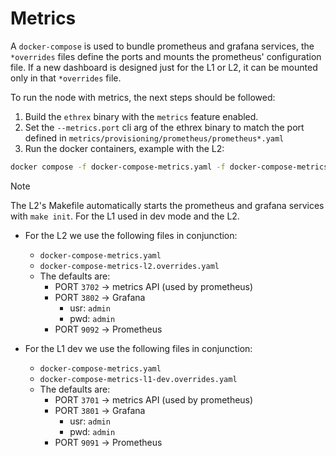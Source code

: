 # Metrics

A `docker-compose` is used to bundle prometheus and grafana services, the `*overrides` files define the ports and mounts the prometheus' configuration file.
If a new dashboard is designed just for the L1 or L2, it can be mounted only in that `*overrides` file.

To run the node with metrics, the next steps should be followed:
1. Build the `ethrex` binary with the `metrics` feature enabled.
2. Set the `--metrics.port` cli arg of the ethrex binary to match the port defined in `metrics/provisioning/prometheus/prometheus*.yaml`
3. Run the docker containers, example with the L2:

```sh
docker compose -f docker-compose-metrics.yaml -f docker-compose-metrics-l2.override.yaml up
```

>[!NOTE]
> The L2's Makefile automatically starts the prometheus and grafana services with `make init`. For the L1 used in dev mode and the L2.


- For the L2 we use the following files in conjunction:
  - `docker-compose-metrics.yaml`
  - `docker-compose-metrics-l2.overrides.yaml`
  - The defaults are:
    - PORT `3702` &rarr; metrics API (used by prometheus)
    - PORT `3802` &rarr; Grafana
      - usr: `admin`
      - pwd: `admin` 
    - PORT `9092` &rarr; Prometheus

- For the L1 dev we use the following files in conjunction:
  - `docker-compose-metrics.yaml`
  - `docker-compose-metrics-l1-dev.overrides.yaml`
  - The defaults are:
    - PORT `3701` &rarr; metrics API (used by prometheus)
    - PORT `3801` &rarr; Grafana
      - usr: `admin`
      - pwd: `admin` 
    - PORT `9091` &rarr; Prometheus
